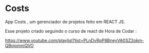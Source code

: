 # Costs

App Costs , um gerenciador de projetos feito em REACT JS.

Esse projeto criado seguindo o curso de react de Hora de Codar :

https://www.youtube.com/playlist?list=PLnDvRpP8BneyVA0SZ2okm-QBojomniQVO
